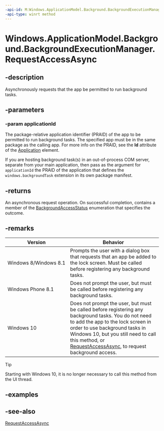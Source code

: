 ```yaml
---
-api-id: M:Windows.ApplicationModel.Background.BackgroundExecutionManager.RequestAccessAsync(System.String)
-api-type: winrt method
---
```


<!-- Method syntax
public Windows.Foundation.IAsyncOperation<Windows.ApplicationModel.Background.BackgroundAccessStatus> RequestAccessAsync(System.String applicationId)
-->

# Windows.ApplicationModel.Background.BackgroundExecutionManager.RequestAccessAsync

## -description
Asynchronously requests that the app be permitted to run background tasks.

## -parameters
### -param applicationId
The package-relative application identifier (PRAID) of the app to be permitted to run background tasks. The specified app must be in the same package as the calling app. For more info on the PRAID, see the **Id** attribute of the [Application](/uwp/schemas/appxpackage/appxmanifestschema/element-application#attributes-and-elements) element.

If you are hosting background task(s) in an out-of-process COM server, separate from your main application, then pass as the argument for `applicationId` the PRAID of the application that defines the `windows.backgroundTask` extension in its own package manifest.

## -returns
An asynchronous request operation. On successful completion, contains a member of the [BackgroundAccessStatus](backgroundaccessstatus.md) enumeration that specifies the outcome.

## -remarks

| Version | Behavior |
|---|---|
| Windows 8/Windows 8.1 | Prompts the user with a dialog box that requests that an app be added to the lock screen. Must be called before registering any background tasks. |
| Windows Phone 8.1 | Does not prompt the user, but must be called before registering any background tasks. |
| Windows 10 | Does not prompt the user, but must be called before registering any background tasks. You do not need to add the app to the lock screen in order to use background tasks in Windows 10, but you still need to call this method, or  [RequestAccessAsync](/uwp/api/windows.applicationmodel.background.backgroundexecutionmanager.RequestAccessAsync), to request background access. |

> [!TIP]
> Starting with Windows 10, it is no longer necessary to call this method from the UI thread.

## -examples

## -see-also
[RequestAccessAsync](/uwp/api/windows.applicationmodel.background.backgroundexecutionmanager.RequestAccessAsync)
